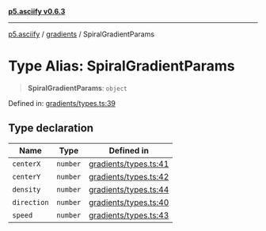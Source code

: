 [**p5.asciify v0.6.3**](../../../README.md)

***

[p5.asciify](../../../globals.md) / [gradients](../README.md) / SpiralGradientParams

# Type Alias: SpiralGradientParams

> **SpiralGradientParams**: `object`

Defined in: [gradients/types.ts:39](https://github.com/humanbydefinition/p5-asciify/blob/1d22ad7e0ad2ea5b72a207420c2f17c60eeef210/src/lib/gradients/types.ts#L39)

## Type declaration

| Name | Type | Defined in |
| ------ | ------ | ------ |
| <a id="centerx"></a> `centerX` | `number` | [gradients/types.ts:41](https://github.com/humanbydefinition/p5-asciify/blob/1d22ad7e0ad2ea5b72a207420c2f17c60eeef210/src/lib/gradients/types.ts#L41) |
| <a id="centery"></a> `centerY` | `number` | [gradients/types.ts:42](https://github.com/humanbydefinition/p5-asciify/blob/1d22ad7e0ad2ea5b72a207420c2f17c60eeef210/src/lib/gradients/types.ts#L42) |
| <a id="density"></a> `density` | `number` | [gradients/types.ts:44](https://github.com/humanbydefinition/p5-asciify/blob/1d22ad7e0ad2ea5b72a207420c2f17c60eeef210/src/lib/gradients/types.ts#L44) |
| <a id="direction"></a> `direction` | `number` | [gradients/types.ts:40](https://github.com/humanbydefinition/p5-asciify/blob/1d22ad7e0ad2ea5b72a207420c2f17c60eeef210/src/lib/gradients/types.ts#L40) |
| <a id="speed"></a> `speed` | `number` | [gradients/types.ts:43](https://github.com/humanbydefinition/p5-asciify/blob/1d22ad7e0ad2ea5b72a207420c2f17c60eeef210/src/lib/gradients/types.ts#L43) |
